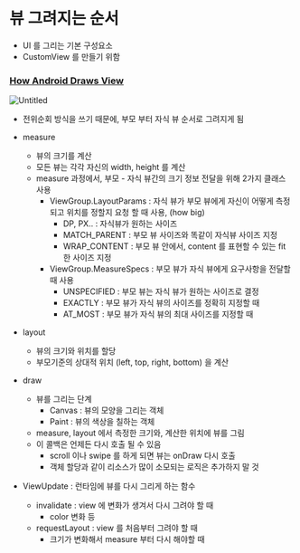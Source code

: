 # 뷰 그려지는 순서

- UI 를 그리는 기본 구성요소
- CustomView 를 만들기 위함

### [How Android Draws View](https://developer.android.com/guide/topics/ui/how-android-draws)

![Untitled](https://user-images.githubusercontent.com/24618293/204136897-70a64a1d-54e5-4fd1-bef5-251492733a80.png)

- 전위순회 방식을 쓰기 때문에, 부모 부터 자식 뷰 순서로 그려지게 됨

- measure
    - 뷰의 크기를 계산
    - 모든 뷰는 각각 자신의 width, height 를 계산
    - measure 과정에서, 부모 - 자식 뷰간의 크기 정보 전달을 위해 2가지 클래스 사용
        - ViewGroup.LayoutParams : 자식 뷰가 부모 뷰에게 자신이 어떻게 측정되고 위치를 정할지 요청 할 때 사용, (how big)
            - DP, PX.. : 자식뷰가 원하는 사이즈
            - MATCH_PARENT : 부모 뷰 사이즈와 똑같이 자식뷰 사이즈 지정
            - WRAP_CONTENT : 부모 뷰 안에서, content 를 표현할 수 있는 fit 한 사이즈 지정
        - ViewGroup.MeasureSpecs : 부모 뷰가 자식 뷰에게 요구사항을 전달할 때 사용
            - UNSPECIFIED : 부모 뷰는 자식 뷰가 원하는 사이즈로 결정
            - EXACTLY : 부모 뷰가 자식 뷰의 사이즈를 정확히 지정할 때
            - AT_MOST : 부모 뷰가 자식 뷰의 최대 사이즈를 지정할 때
- layout
    - 뷰의 크기와 위치를 할당
    - 부모기준의 상대적 위치 (left, top, right, bottom) 을 계산
- draw
    - 뷰를 그리는 단계
        - Canvas : 뷰의 모양을 그리는 객체
        - Paint : 뷰의 색상을 칠하는 객체
    - measure, layout 에서 측정한 크기와, 계산한 위치에 뷰를 그림
    - 이 콜백은 언제든 다시 호출 될 수 있음
        - scroll 이나 swipe 를 하게 되면 뷰는 onDraw 다시 호출
        - 객체 할당과 같이 리소스가 많이 소모되는 로직은 추가하지 말 것

- ViewUpdate : 런타임에 뷰를 다시 그리게 하는 함수
    - invalidate : view 에 변화가 생겨서 다시 그려야 할 때
        - color 변화 등
    - requestLayout : view 를 처음부터 그려야 할 때
        - 크기가 변화해서 measure 부터 다시 해야할 때
